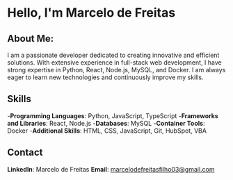 # Hello, I'm Marcelo de Freitas


## About Me:
I am a passionate developer dedicated to creating innovative and efficient solutions. With extensive experience in full-stack web development, I have strong expertise in Python, React, Node.js, MySQL, and Docker. I am always eager to learn new technologies and continuously improve my skills.

## Skills
-**Programming Languages**: Python, JavaScript, TypeScript
-**Frameworks and Libraries**: React, Node.js
-**Databases**: MySQL
-**Container Tools**: Docker
-**Additional Skills**: HTML, CSS, JavaScript, Git, HubSpot, VBA

## Contact
**LinkedIn**: Marcelo de Freitas
**Email**: marcelodefreitasfilho03@gmail.com
